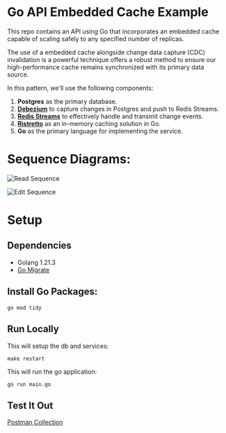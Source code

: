 # Go API Embedded Cache Example

This repo contains an API using Go that incorporates an embedded cache capable of scaling safely to any specified number of replicas.

The use of a embedded cache alongside change data capture (CDC) invalidation is a powerful technique offers a robust method to ensure our high-performance cache remains synchronized with its primary data source.

In this pattern, we'll use the following components:

1. **Postgres** as the primary database.
2. **[Debezium](https://debezium.io/documentation/reference/stable/operations/debezium-server.html)** to capture changes in Postgres and push to Redis Streams.
3. **[Redis Streams](https://redis.io/docs/data-types/streams/#streams-basics)** to effectively handle and transmit change events.
4. **[Ristretto](https://github.com/dgraph-io/ristretto)** as an in-memory caching solution in Go.
5. **Go** as the primary language for implementing the service.

# Sequence Diagrams: 

![Read Sequence](https://cdn-images-1.medium.com/max/800/1*wmgCh0COc--30vBW6Xdi_g.png)

![Edit Sequence](https://cdn-images-1.medium.com/max/1200/1*drE4ENgJ9WbnFhs4ulQbBA.png)


# Setup

## Dependencies

 * Golang 1.21.3
 * [Go Migrate](https://github.com/golang-migrate/migrate/tree/master/cmd/migrate#installation)

## Install Go Packages: 

 `go mod tidy`

## Run Locally

This will setup the db and services:

`make restart`

This will run the go application:

`go run main.go`

## Test It Out

[Postman Collection](https://www.postman.com/pkroan/workspace/blogs/collection/1491858-75528d19-b486-4281-bf01-0c6419c27c25?action=share&creator=1491858)
